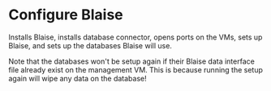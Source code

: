 # Configure Blaise

Installs Blaise, installs database connector, opens ports on the VMs, sets up Blaise, and sets up the databases Blaise will use.

Note that the databases won't be setup again if their Blaise data interface file already exist on the management VM. This is because running the setup again will wipe any data on the database!
